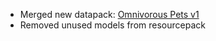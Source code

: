 
- Merged new datapack: [Omnivorous Pets v1](omnivorous_pets_v1.html)
- Removed unused models from resourcepack